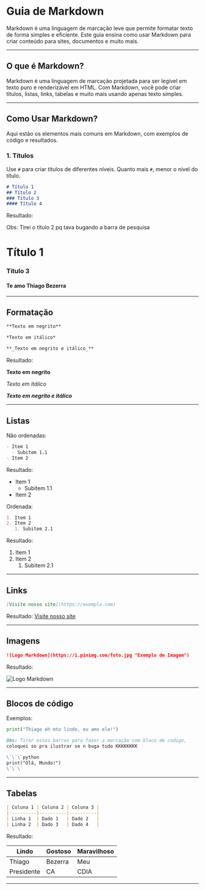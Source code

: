 # Guia de Markdown

Markdown é uma linguagem de marcação leve que permite formatar texto de forma simples e eficiente. Este guia ensina como usar Markdown para criar conteúdo para sites, documentos e muito mais.

---

## O que é Markdown?

Markdown é uma linguagem de marcação projetada para ser legível em texto puro e renderizável em HTML. Com Markdown, você pode criar títulos, listas, links, tabelas e muito mais usando apenas texto simples.

---

## Como Usar Markdown?

Aqui estão os elementos mais comuns em Markdown, com exemplos de código e resultados.

### 1. **Títulos**

Use `#` para criar títulos de diferentes níveis. Quanto mais `#`, menor o nível do título.

```markdown
# Título 1
## Título 2
### Título 3
#### Título 4
```
Resultado:

Obs: Tirei o título 2 pq tava bugando a barra de pesquisa

# Título 1
### Título 3
#### Te amo Thiago Bezerra

---

## Formatação

```markdown
**Texto em negrito**

*Texto em itálico*

**_Texto em negrito e itálico_**
```

Resultado:

**Texto em negrito**

*Texto em itálico*

**_Texto em negrito e itálico_**

---

## Listas

Não ordenadas:
```markdown
- Item 1
  - Subitem 1.1
- Item 2
```
Resultado:
- Item 1
  - Subitem 1.1
- Item 2

Ordenada:
```markdown
1. Item 1
2. Item 2
   1. Subitem 2.1
```

Resultado:

1. Item 1
2. Item 2
   1. Subitem 2.1

---

## Links

```markdown
[Visite nosso site](https://exemplo.com)
```

Resultado:
[Visite nosso site](https://www.youtube.com/watch?v=oW6jAljnBrI)

---

## Imagens

```markdown
![Logo Markdown](https://i.pinimg.com/foto.jpg "Exemplo de Imagem")
```

Resultado:

![Logo Markdown](https://i.pinimg.com/736x/b4/a0/39/b4a0395737596eea8a92800906052c90.jpg "Exemplo de Imagem")

---

## Blocos de código

Exemplos:

```python
print("Thiago eh mto lindo, eu amo ele!")
```

```markdown
Obs: Tirar essas barras para fazer a marcação com bloco de codigo, 
coloquei so pra ilustrar se n buga tudo KKKKKKKK

\`\`\`python
print("Olá, Mundo!")
\`\`\`
```

---

## Tabelas

```markdown
| Coluna 1 | Coluna 2 | Coluna 3 |
|----------|----------|----------|
| Linha 1  | Dado 1   | Dado 2   |
| Linha 2  | Dado 3   | Dado 4   |
```

Resultado:

| Lindo | Gostoso | Maravilhoso |
|----------|----------|----------|
| Thiago  | Bezerra   | Meu   |
| Presidente  | CA   | CDIA   |

---



